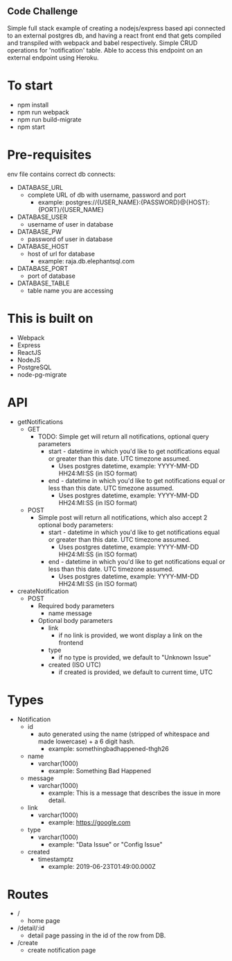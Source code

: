 ## Code Challenge

Simple full stack example of creating a nodejs/express based api connected to an external postgres db, and having a react front end that gets compiled and transpiled with webpack and babel respectively. Simple CRUD operations for 'notification' table. Able to access this endpoint on an external endpoint using Heroku.

# To start

- npm install
- npm run webpack
- npm run build-migrate
- npm start

# Pre-requisites

env file contains correct db connects:
* DATABASE_URL 
    * complete URL of db with username, password and port
        * example: postgres://{USER_NAME}:{PASSWORD}@{HOST}:{PORT}/{USER_NAME}
* DATABASE_USER
    * username of user in database
* DATABASE_PW
    * password of user in database
* DATABASE_HOST
    * host of url for database
        * example: raja.db.elephantsql.com
* DATABASE_PORT
    * port of database
* DATABASE_TABLE
    * table name you are accessing

# This is built on
- Webpack
- Express
- ReactJS
- NodeJS
- PostgreSQL
- node-pg-migrate

# API
- getNotifications
    * GET
        * TODO: Simple get will return all notifications, optional query parameters
            * start - datetime in which you'd like to get notifications equal or greater than this date. UTC timezone assumed.
                * Uses postgres datetime, example: YYYY-MM-DD HH24:MI:SS (in ISO format)
            * end - datetime in which you'd like to get notifications equal or less than this date. UTC timezone assumed.
                * Uses postgres datetime, example: YYYY-MM-DD HH24:MI:SS (in ISO format)
    * POST
        * Simple post will return all notifications, which also accept 2 optional body parameters:
            * start - datetime in which you'd like to get notifications equal or greater than this date. UTC timezone assumed.
                * Uses postgres datetime, example: YYYY-MM-DD HH24:MI:SS (in ISO format)
            * end - datetime in which you'd like to get notifications equal or less than this date. UTC timezone assumed.
                * Uses postgres datetime, example: YYYY-MM-DD HH24:MI:SS (in ISO format)
- createNotification
    * POST
        * Required body parameters
            * name message
        * Optional body parameters
            * link
                * if no link is provided, we wont display a link on the frontend
            * type
                * if no type is provided, we default to "Unknown Issue"
            * created (ISO UTC)
                * if created is provided, we default to current time, UTC

# Types
- Notification
    * id
        * auto generated using the name (stripped of whitespace and made lowercase) + a 6 digit hash.
            * example: somethingbadhappened-thgh26
    * name
        * varchar(1000)
            * example: Something Bad Happened
    * message
        * varchar(1000)
            * example: This is a message that describes the issue in more detail.
    * link
        * varchar(1000)
            * example: https://google.com
    * type
        * varchar(1000)
            * example: "Data Issue" or "Config Issue"
    * created
        * timestamptz
            * example: 2019-06-23T01:49:00.000Z

# Routes
- /
    * home page
- /detail/:id
    * detail page passing in the id of the row from DB.
- /create
    * create notification page
